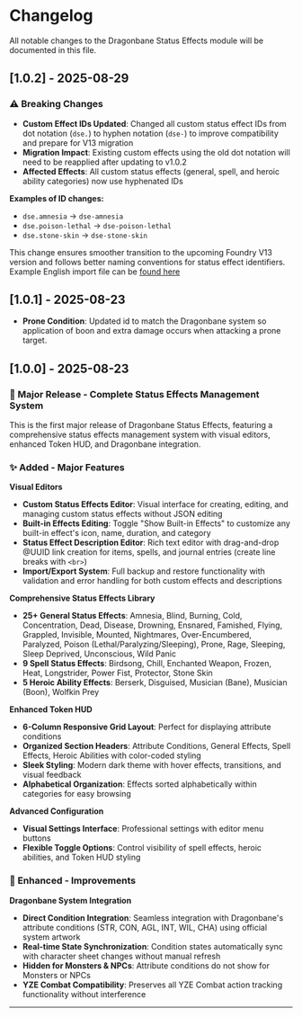 # Changelog

All notable changes to the Dragonbane Status Effects module will be documented in this file.

## [1.0.2] - 2025-08-29

### ⚠️ Breaking Changes

- **Custom Effect IDs Updated**: Changed all custom status effect IDs from dot notation (`dse.`) to hyphen notation (`dse-`) to improve compatibility and prepare for V13 migration
- **Migration Impact**: Existing custom effects using the old dot notation will need to be reapplied after updating to v1.0.2
- **Affected Effects**: All custom status effects (general, spell, and heroic ability categories) now use hyphenated IDs

**Examples of ID changes:**

- `dse.amnesia` → `dse-amnesia`
- `dse.poison-lethal` → `dse-poison-lethal`
- `dse.stone-skin` → `dse-stone-skin`

This change ensures smoother transition to the upcoming Foundry V13 version and follows better naming conventions for status effect identifiers. Example English import file can be [found here](https://www.dropbox.com/scl/fi/6heeaoc5x43nepq5tbyri/dragonbane-status-descriptions-2025-08-28.json?rlkey=vykv4gfcciogwvrqcaflexig2&dl=0)

## [1.0.1] - 2025-08-23

- **Prone Condition**: Updated id to match the Dragonbane system so application of boon and extra damage occurs when attacking a prone target.

## [1.0.0] - 2025-08-23

### 🎉 Major Release - Complete Status Effects Management System

This is the first major release of Dragonbane Status Effects, featuring a comprehensive status effects management system with visual editors, enhanced Token HUD, and Dragonbane integration.

### ✨ Added - Major Features

**Visual Editors**

- **Custom Status Effects Editor**: Visual interface for creating, editing, and managing custom status effects without JSON editing
- **Built-in Effects Editing**: Toggle "Show Built-in Effects" to customize any built-in effect's icon, name, duration, and category
- **Status Effect Description Editor**: Rich text editor with drag-and-drop @UUID link creation for items, spells, and journal entries (create line breaks with `<br>`)
- **Import/Export System**: Full backup and restore functionality with validation and error handling for both custom effects and descriptions

**Comprehensive Status Effects Library**

- **25+ General Status Effects**: Amnesia, Blind, Burning, Cold, Concentration, Dead, Disease, Drowning, Ensnared, Famished, Flying, Grappled, Invisible, Mounted, Nightmares, Over-Encumbered, Paralyzed, Poison (Lethal/Paralyzing/Sleeping), Prone, Rage, Sleeping, Sleep Deprived, Unconscious, Wild Panic
- **9 Spell Status Effects**: Birdsong, Chill, Enchanted Weapon, Frozen, Heat, Longstrider, Power Fist, Protector, Stone Skin
- **5 Heroic Ability Effects**: Berserk, Disguised, Musician (Bane), Musician (Boon), Wolfkin Prey

**Enhanced Token HUD**

- **6-Column Responsive Grid Layout**: Perfect for displaying attribute conditions
- **Organized Section Headers**: Attribute Conditions, General Effects, Spell Effects, Heroic Abilities with color-coded styling
- **Sleek Styling**: Modern dark theme with hover effects, transitions, and visual feedback
- **Alphabetical Organization**: Effects sorted alphabetically within categories for easy browsing

**Advanced Configuration**

- **Visual Settings Interface**: Professional settings with editor menu buttons
- **Flexible Toggle Options**: Control visibility of spell effects, heroic abilities, and Token HUD styling

### 🎨 Enhanced - Improvements

**Dragonbane System Integration**

- **Direct Condition Integration**: Seamless integration with Dragonbane's attribute conditions (STR, CON, AGL, INT, WIL, CHA) using official system artwork
- **Real-time State Synchronization**: Condition states automatically sync with character sheet changes without manual refresh
- **Hidden for Monsters & NPCs**: Attribute conditions do not show for Monsters or NPCs
- **YZE Combat Compatibility**: Preserves all YZE Combat action tracking functionality without interference

---
